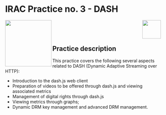 # IRAC Practice no. 3 - DASH

<img  align="left" width="150" style="float: left;" src="https://www.upm.es/sfs/Rectorado/Gabinete%20del%20Rector/Logos/UPM/CEI/LOGOTIPO%20leyenda%20color%20JPG%20p.png">
<img  align="right" width="60" style="float: right;" src="http://www.dit.upm.es/figures/logos/ditupm-big.gif">

<br/><br/><br/>

## Practice description

This practice covers the following several aspects related to DASH (Dynamic Adaptive Streaming over HTTP):

* Introduction to the dash.js web client
* Preparation of videos to be offered through dash.js and viewing associated metrics
* Management of digital rights through dash.js
* Viewing metrics through graphs; 
* Dynamic DRM key management and advanced DRM management. 

